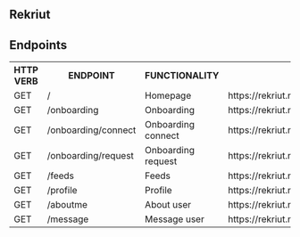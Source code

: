 ## Rekriut

## Endpoints

<table>
<tr>
    <th>HTTP VERB</th>
	<th>ENDPOINT</th>
	<th>FUNCTIONALITY</th>
	<th>Example</th>
</tr>
<tr>
	<td>GET</td>
	<td>/</td> 
	<td>Homepage</td>
	<td>https://rekriut.netlify.com/</td>
</tr>
<tr>
	<td>GET</td>
	<td>/onboarding</td> 
	<td>Onboarding</td>
    <td>https://rekriut.netlify.com/onboarding</td>
</tr>
<tr>
	<td>GET</td>
	<td>/onboarding/connect</td> 
	<td>Onboarding connect</td>
    <td>https://rekriut.netlify.com/onboarding/connect</td>

</tr>
<tr>
	<td>GET</td>
	<td>/onboarding/request</td> 
	<td>Onboarding request</td>
    <td>https://rekriut.netlify.com/onboarding/request</td>
</tr>
<tr>
	<td>GET</td>
	<td>/feeds</td> 
	<td>Feeds</td>
    <td>https://rekriut.netlify.com/Oluwaseun/feeds</td>
</tr>
<tr>
	<td>GET</td>
	<td>/profile</td> 
	<td>Profile</td>
    <td>https://rekriut.netlify.com/Oluwaseun/profile</td>
</tr>
<tr>
	<td>GET</td>
	<td>/aboutme</td> 
	<td>About user</td>
    <td>https://rekriut.netlify.com/aboutme</td>
</tr>
<tr>
	<td>GET</td>
	<td>/message</td> 
	<td>Message user</td>
    <td>https://rekriut.netlify.com/messaging</td>
</tr>

</table>
